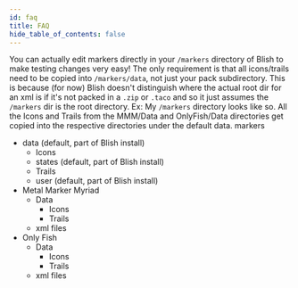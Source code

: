 ```yaml
---
id: faq
title: FAQ
hide_table_of_contents: false
---
```


You can actually edit markers directly in your `/markers` directory of Blish to make testing changes very easy! The only requirement is that all icons/trails need to be copied into `/markers/data`, not just your pack subdirectory. This is because (for now) Blish doesn't distinguish where the actual root dir for an xml is if it's not packed in a `.zip` or `.taco` and so it just assumes the `/markers` dir is the root directory. Ex: My `/markers` directory looks like so. All the Icons and Trails from the MMM/Data and OnlyFish/Data directories get copied into the respective directories under the default data. markers

- data (default, part of Blish install)
  - Icons
  - states (default, part of Blish install)
  - Trails
  - user (default, part of Blish install)
- Metal Marker Myriad
  - Data
    - Icons
    - Trails
  - xml files
- Only Fish
  - Data
    - Icons
    - Trails
  - xml files